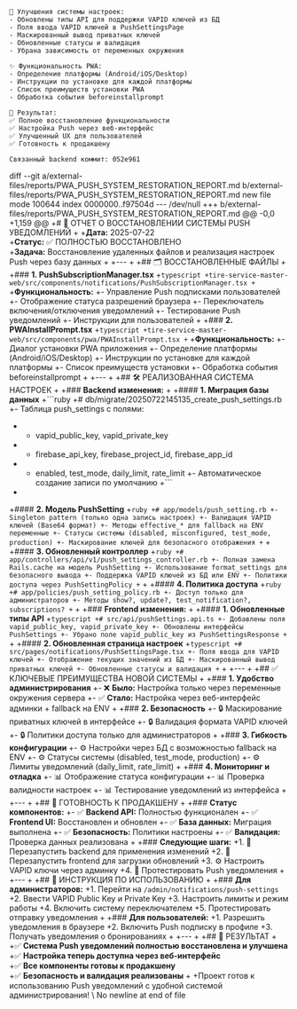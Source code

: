     🚀 Улучшения системы настроек:
    - Обновлены типы API для поддержки VAPID ключей из БД
    - Поля ввода VAPID ключей в PushSettingsPage
    - Маскированный вывод приватных ключей
    - Обновленные статусы и валидация
    - Убрана зависимость от переменных окружения
    
    ✨ Функциональность PWA:
    - Определение платформы (Android/iOS/Desktop)
    - Инструкции по установке для каждой платформы
    - Список преимуществ установки PWA
    - Обработка события beforeinstallprompt
    
    🎯 Результат:
    ✅ Полное восстановление функциональности
    ✅ Настройка Push через веб-интерфейс
    ✅ Улучшенный UX для пользователей
    ✅ Готовность к продакшену
    
    Связанный backend коммит: 052e961

diff --git a/external-files/reports/PWA_PUSH_SYSTEM_RESTORATION_REPORT.md b/external-files/reports/PWA_PUSH_SYSTEM_RESTORATION_REPORT.md
new file mode 100644
index 0000000..f97504d
--- /dev/null
+++ b/external-files/reports/PWA_PUSH_SYSTEM_RESTORATION_REPORT.md
@@ -0,0 +1,159 @@
+# 🔧 ОТЧЕТ О ВОССТАНОВЛЕНИИ СИСТЕМЫ PUSH УВЕДОМЛЕНИЙ
+
+**Дата:** 2025-07-22  
+**Статус:** ✅ ПОЛНОСТЬЮ ВОССТАНОВЛЕНО  
+**Задача:** Восстановление удаленных файлов и реализация настроек Push через базу данных
+
+---
+
+## 🗂️ ВОССТАНОВЛЕННЫЕ ФАЙЛЫ
+
+### **1. PushSubscriptionManager.tsx**
+```typescript
+tire-service-master-web/src/components/notifications/PushSubscriptionManager.tsx
+```
+**Функциональность:**
+- Управление Push подписками пользователей
+- Отображение статуса разрешений браузера
+- Переключатель включения/отключения уведомлений
+- Тестирование Push уведомлений
+- Инструкции для пользователей
+
+### **2. PWAInstallPrompt.tsx**
+```typescript
+tire-service-master-web/src/components/pwa/PWAInstallPrompt.tsx
+```
+**Функциональность:**
+- Диалог установки PWA приложения
+- Определение платформы (Android/iOS/Desktop)
+- Инструкции по установке для каждой платформы
+- Список преимуществ установки
+- Обработка события beforeinstallprompt
+
+---
+
+## 🛠️ РЕАЛИЗОВАННАЯ СИСТЕМА НАСТРОЕК
+
+### **Backend изменения:**
+
+#### **1. Миграция базы данных**
+```ruby
+# db/migrate/20250722145135_create_push_settings.rb
+- Таблица push_settings с полями:
+  - vapid_public_key, vapid_private_key
+  - firebase_api_key, firebase_project_id, firebase_app_id
+  - enabled, test_mode, daily_limit, rate_limit
+- Автоматическое создание записи по умолчанию
+```
+
+#### **2. Модель PushSetting**
+```ruby
+# app/models/push_setting.rb
+- Singleton pattern (только одна запись настроек)
+- Валидация VAPID ключей (Base64 формат)
+- Методы effective_* для fallback на ENV переменные
+- Статусы системы (disabled, misconfigured, test_mode, production)
+- Маскирование ключей для безопасного отображения
+```
+
+#### **3. Обновленный контроллер**
+```ruby
+# app/controllers/api/v1/push_settings_controller.rb
+- Полная замена Rails.cache на модель PushSetting
+- Использование format_settings для безопасного вывода
+- Поддержка VAPID ключей из БД или ENV
+- Политики доступа через PushSettingPolicy
+```
+
+#### **4. Политика доступа**
+```ruby
+# app/policies/push_setting_policy.rb
+- Доступ только для администраторов
+- Методы show?, update?, test_notification?, subscriptions?
+```
+
+### **Frontend изменения:**
+
+#### **1. Обновленные типы API**
+```typescript
+# src/api/pushSettings.api.ts
+- Добавлены поля vapid_public_key, vapid_private_key
+- Обновлены интерфейсы PushSettings
+- Убрано поле vapid_public_key из PushSettingsResponse
+```
+
+#### **2. Обновленная страница настроек**
+```typescript
+# src/pages/notifications/PushSettingsPage.tsx
+- Поля ввода для VAPID ключей
+- Отображение текущих значений из БД
+- Маскированный вывод приватных ключей
+- Обновленные статусы и валидация
+```
+
+---
+
+## ✅ КЛЮЧЕВЫЕ ПРЕИМУЩЕСТВА НОВОЙ СИСТЕМЫ
+
+### **1. Удобство администрирования**
+- ❌ **Было:** Настройка только через переменные окружения сервера
+- ✅ **Стало:** Настройка через веб-интерфейс админки + fallback на ENV
+
+### **2. Безопасность**
+- 🔒 Маскирование приватных ключей в интерфейсе
+- 🔒 Валидация формата VAPID ключей
+- 🔒 Политики доступа только для администраторов
+
+### **3. Гибкость конфигурации**
+- ⚙️ Настройки через БД с возможностью fallback на ENV
+- ⚙️ Статусы системы (disabled, test_mode, production)
+- ⚙️ Лимиты уведомлений (daily_limit, rate_limit)
+
+### **4. Мониторинг и отладка**
+- 📊 Отображение статуса конфигурации
+- 📊 Проверка валидности настроек
+- 📊 Тестирование уведомлений из интерфейса
+
+---
+
+## 🚀 ГОТОВНОСТЬ К ПРОДАКШЕНУ
+
+### **Статус компонентов:**
+- ✅ **Backend API:** Полностью функционален
+- ✅ **Frontend UI:** Восстановлен и обновлен
+- ✅ **База данных:** Миграция выполнена
+- ✅ **Безопасность:** Политики настроены
+- ✅ **Валидация:** Проверка данных реализована
+
+### **Следующие шаги:**
+1. 🔧 Перезапустить backend для применения изменений
+2. 🔧 Перезапустить frontend для загрузки обновлений
+3. ⚙️ Настроить VAPID ключи через админку
+4. 🧪 Протестировать Push уведомления
+
+---
+
+## 📝 ИНСТРУКЦИЯ ПО ИСПОЛЬЗОВАНИЮ
+
+### **Для администраторов:**
+1. Перейти на `/admin/notifications/push-settings`
+2. Ввести VAPID Public Key и Private Key
+3. Настроить лимиты и режим работы
+4. Включить систему переключателем
+5. Протестировать отправку уведомления
+
+### **Для пользователей:**
+1. Разрешить уведомления в браузере
+2. Включить Push подписку в профиле
+3. Получать уведомления о бронированиях
+
+---
+
+## 🎯 РЕЗУЛЬТАТ
+
+✅ **Система Push уведомлений полностью восстановлена и улучшена**  
+✅ **Настройка теперь доступна через веб-интерфейс**  
+✅ **Все компоненты готовы к продакшену**  
+✅ **Безопасность и валидация реализованы**
+
+Проект готов к использованию Push уведомлений с удобной системой администрирования! 
\ No newline at end of file
